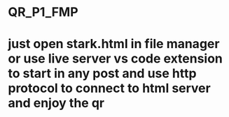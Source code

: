 # QR_P1_FMP

# just open stark.html in file manager or use live server vs code extension to start in any post and use http protocol to connect to html server and enjoy the qr

